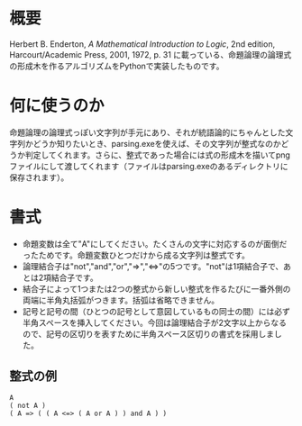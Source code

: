 ﻿# 概要
 Herbert B. Enderton, *A Mathematical Introduction to Logic*, 2nd edition, Harcourt/Academic Press, 2001, 1972, p. 31 に載っている、命題論理の論理式の形成木を作るアルゴリズムをPythonで実装したものです。
 
 # 何に使うのか

命題論理の論理式っぽい文字列が手元にあり、それが統語論的にちゃんとした文字列かどうか知りたいとき、parsing.exeを使えば、その文字列が整式なのかどうか判定してくれます。さらに、整式であった場合には式の形成木を描いてpngファイルにして渡してくれます（ファイルはparsing.exeのあるディレクトリに保存されます）。

# 書式

* 命題変数は全て"A"にしてください。たくさんの文字に対応するのが面倒だったためです。命題変数ひとつだけから成る文字列は整式です。
* 論理結合子は"not","and","or","=>","<=>"の5つです。"not"は1項結合子で、あとは2項結合子です。
* 結合子によって1つまたは2つの整式から新しい整式を作るたびに一番外側の両端に半角丸括弧がつきます。括弧は省略できません。
* 記号と記号の間（ひとつの記号として意図しているもの同士の間）には必ず半角スペースを挿入してください。今回は論理結合子が2文字以上からなるので、記号の区切りを表すために半角スペース区切りの書式を採用しました。

## 整式の例

```
A
( not A )
( A => ( ( A <=> ( A or A ) ) and A ) )
```

